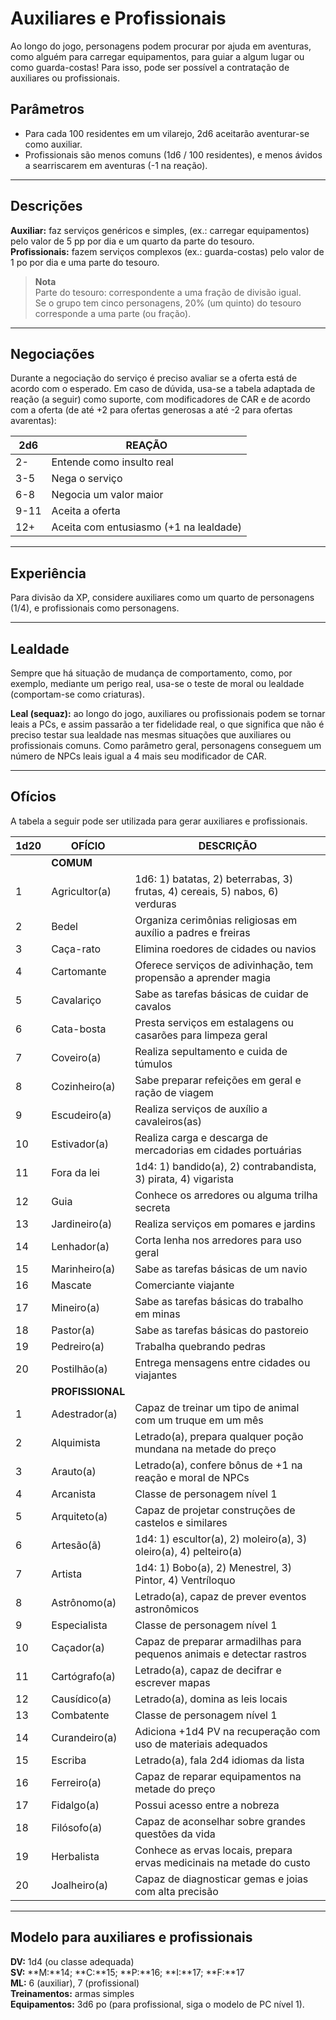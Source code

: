 # Auxiliares e Profissionais

Ao longo do jogo, personagens podem procurar por ajuda em aventuras, como alguém para carregar equipamentos, para guiar a algum lugar ou como guarda-costas! Para isso, pode ser possível a contratação de auxiliares ou profissionais.

## Parâmetros

-  Para cada 100 residentes em um vilarejo, 2d6 aceitarão aventurar-se como auxiliar.
-  Profissionais são menos comuns (1d6 / 100 residentes), e menos ávidos a searriscarem em aventuras (-1 na reação).

---

## Descrições

**Auxiliar:** faz serviços genéricos e simples, (ex.: carregar equipamentos) pelo valor de 5 pp por dia e um quarto da parte do tesouro.  
**Profissionais:** fazem serviços complexos (ex.: guarda-costas) pelo valor de 1 po por dia e uma parte do tesouro.

> **Nota**  
> Parte do tesouro: correspondente a uma fração de divisão igual.  
> Se o grupo tem cinco personagens, 20% (um quinto) do tesouro corresponde a uma parte (ou fração).

---

## Negociações

Durante a negociação do serviço é preciso avaliar se a oferta está de acordo com o esperado. Em caso de dúvida, usa-se a tabela adaptada de reação (a seguir) como suporte, com modificadores de CAR e de acordo com a oferta (de até +2 para ofertas generosas a até -2 para ofertas avarentas):

| 2d6  | REAÇÃO                                 |
| ---- | -------------------------------------- |
| 2-   | Entende como insulto real              |
| 3-5  | Nega o serviço                         |
| 6-8  | Negocia um valor maior                 |
| 9-11 | Aceita a oferta                        |
| 12+  | Aceita com entusiasmo (+1 na lealdade) |

---

## Experiência
Para divisão da XP, considere auxiliares como um quarto de personagens (1/4), e profissionais como personagens.

---

## Lealdade
Sempre que há situação de mudança de comportamento, como, por exemplo, mediante um perigo real, usa-se o teste de moral ou lealdade (comportam-se como criaturas).

**Leal (sequaz):** ao longo do jogo, auxiliares ou profissionais podem se tornar leais a PCs, e assim passarão a ter fidelidade real, o que significa que não é preciso testar sua lealdade nas mesmas situações que auxiliares ou profissionais comuns. Como parâmetro geral, personagens conseguem um número de NPCs leais igual a 4 mais seu modificador de CAR.

---

## Ofícios
A tabela a seguir pode ser utilizada para gerar auxiliares e profissionais.

| 1d20 | OFÍCIO           | DESCRIÇÃO                                                                    |
| ---- | ---------------- | ---------------------------------------------------------------------------- |
|      | **COMUM**        |                                                                              |
| 1    | Agricultor(a)    | 1d6: 1) batatas, 2) beterrabas, 3) frutas, 4) cereais, 5) nabos, 6) verduras |
| 2    | Bedel            | Organiza cerimônias religiosas em auxílio a padres e freiras                 |
| 3    | Caça-rato        | Elimina roedores de cidades ou navios                                        |
| 4    | Cartomante       | Oferece serviços de adivinhação, tem propensão a aprender magia              |
| 5    | Cavalariço       | Sabe as tarefas básicas de cuidar de cavalos                                 |
| 6    | Cata-bosta       | Presta serviços em estalagens ou casarões para limpeza geral                 |
| 7    | Coveiro(a)       | Realiza sepultamento e cuida de túmulos                                      |
| 8    | Cozinheiro(a)    | Sabe preparar refeições em geral e ração de viagem                           |
| 9    | Escudeiro(a)     | Realiza serviços de auxílio a cavaleiros(as)                                 |
| 10   | Estivador(a)     | Realiza carga e descarga de mercadorias em cidades portuárias                |
| 11   | Fora da lei      | 1d4: 1) bandido(a), 2) contrabandista, 3) pirata, 4) vigarista               |
| 12   | Guia             | Conhece os arredores ou alguma trilha secreta                                |
| 13   | Jardineiro(a)    | Realiza serviços em pomares e jardins                                        |
| 14   | Lenhador(a)      | Corta lenha nos arredores para uso geral                                     |
| 15   | Marinheiro(a)    | Sabe as tarefas básicas de um navio                                          |
| 16   | Mascate          | Comerciante viajante                                                         |
| 17   | Mineiro(a)       | Sabe as tarefas básicas do trabalho em minas                                 |
| 18   | Pastor(a)        | Sabe as tarefas básicas do pastoreio                                         |
| 19   | Pedreiro(a)      | Trabalha quebrando pedras                                                    |
| 20   | Postilhão(a)     | Entrega mensagens entre cidades ou viajantes                                 |
|      | **PROFISSIONAL** |                                                                              |
| 1    | Adestrador(a)    | Capaz de treinar um tipo de animal com um truque em um mês                   |
| 2    | Alquimista       | Letrado(a), prepara qualquer poção mundana na metade do preço                |
| 3    | Arauto(a)        | Letrado(a), confere bônus de +1 na reação e moral de NPCs                    |
| 4    | Arcanista        | Classe de personagem nível 1                                                 |
| 5    | Arquiteto(a)     | Capaz de projetar construções de castelos e similares                        |
| 6    | Artesão(ã)       | 1d4: 1) escultor(a), 2) moleiro(a), 3) oleiro(a), 4) pelteiro(a)             |
| 7    | Artista          | 1d4: 1) Bobo(a), 2) Menestrel, 3) Pintor, 4) Ventríloquo                     |
| 8    | Astrônomo(a)     | Letrado(a), capaz de prever eventos astronômicos                             |
| 9    | Especialista     | Classe de personagem nível 1                                                 |
| 10   | Caçador(a)       | Capaz de preparar armadilhas para pequenos animais e detectar rastros        |
| 11   | Cartógrafo(a)    | Letrado(a), capaz de decifrar e escrever mapas                               |
| 12   | Causídico(a)     | Letrado(a), domina as leis locais                                            |
| 13   | Combatente       | Classe de personagem nível 1                                                 |
| 14   | Curandeiro(a)    | Adiciona +1d4 PV na recuperação com uso de materiais adequados               |
| 15   | Escriba          | Letrado(a), fala 2d4 idiomas da lista                                        |
| 16   | Ferreiro(a)      | Capaz de reparar equipamentos na metade do preço                             |
| 17   | Fidalgo(a)       | Possui acesso entre a nobreza                                                |
| 18   | Filósofo(a)      | Capaz de aconselhar sobre grandes questões da vida                           |
| 19   | Herbalista       | Conhece as ervas locais, prepara ervas medicinais na metade do custo         |
| 20   | Joalheiro(a)     | Capaz de diagnosticar gemas e joias com alta precisão                        |

---

## Modelo para auxiliares e profissionais

**DV:** 1d4 (ou classe adequada)  
**SV:** **M:**14; **C:**15; **P:**16; **I:**17; **F:**17  
**ML:** 6 (auxiliar), 7 (profissional)  
**Treinamentos:** armas simples  
**Equipamentos:** 3d6 po (para profissional, siga o modelo de PC nível 1).